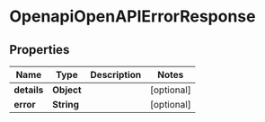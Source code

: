 # OpenapiOpenAPIErrorResponse

## Properties
Name | Type | Description | Notes
------------ | ------------- | ------------- | -------------
**details** | **Object** |  |  [optional]
**error** | **String** |  |  [optional]
